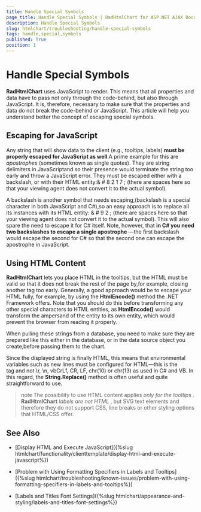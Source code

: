 ```yaml
---
title: Handle Special Symbols
page_title: Handle Special Symbols | RadHtmlChart for ASP.NET AJAX Documentation
description: Handle Special Symbols
slug: htmlchart/troubleshooting/handle-special-symbols
tags: handle,special,symbols
published: True
position: 1
---
```


# Handle Special Symbols

**RadHtmlChart** uses JavaScript to render. This means that all properties and data have to pass not only through the code-behind,	but also through JavaScript. It is, therefore, necessary to make sure that the properties and data do not break the code-behind or JavaScript. This article will	help you understand better the concept of escaping special symbols.

## Escaping for JavaScript

Any string that will show data to the client (e.g., tooltips, labels) **must be properly escaped for JavaScript as well**.A prime example for this are *apostrophes* (sometimes known as single quotes). They are string delimiters in JavaScriptand so their presence would terminate the string too early and throw a JavaScript error. They must be escaped either with a backslash, or with their HTML entity:& # 8 2 1 7 ; (there are spaces here so that your viewing agent does not convert it to the actual symbol).

A backslash is another symbol that needs escaping,(backslash is a special character in both JavaScript and C#),so an easy approach is to replace all its instances with its HTML entity: & # 9 2 ; (there are spaces here so that your	viewing agent does not convert it to the actual symbol). This will also spare the need to escape it for C# itself.	Note, however, that **in C# you need two backslashes to escape a single apostrophe** —the first backslash would escape the second for C# so that the second one can escape the apostrophe in JavaScript.

## Using HTML Content

**RadHtmlChart** lets you place HTML in the tooltips, but the HTML must be valid so that it does not break the rest of the page by,for example, closing another tag too early. Generally, a good approach would be to escape your HTML fully, for example, by using the **HtmlEncode()** method the .NET Framework offers. Note that you should do this before transforming any other special characters to HTML entities, as **HtmlEncode()** would transform the ampersand of the entity to its own entity, which would prevent the browser from reading it properly.

When pulling these strings from a database, you need to make sure they are prepared like this either in the database, or in the data source object you create,before passing them to the chart.

Since the displayed string is finally HTML, this means that environmental variables such as new lines must be configured for HTML—this is the <br />tag and not \r, \n, vbCrLf, CR, LF, chr(10) or chr(13) as used in C# and VB. In this regard, the **String.Replace()** method is often useful and quite straightforward to use.

>note The possibility to use HTML content applies *only for the tooltips* . **RadHtmlChart**  *labels are not HTML* ,	but SVG text elements and therefore they do not support CSS, line breaks or other styling options that HTML/CSS offer.

## See Also

 * [Display HTML and Execute JavaScript]({%slug htmlchart/functionality/clienttemplate/display-html-and-execute-javascript%})

 * [Problem with Using Formatting Specifiers in Labels and Tooltips]({%slug htmlchart/troubleshooting/known-issues/problem-with-using-formatting-specifiers-in-labels-and-tooltips%})

 * [Labels and Titles Font Settings]({%slug htmlchart/appearance-and-styling/labels-and-titles-font-settings%})
